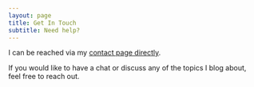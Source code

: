 ```yaml
---
layout: page
title: Get In Touch
subtitle: Need help?
---
```


I can be reached via my [contact page directly](https://jkindon.com/contact.html).

If you would like to have a chat or discuss any of the topics I blog about, feel free to reach out.
